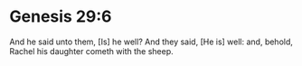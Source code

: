# Genesis 29:6

And he said unto them, [Is] he well? And they said, [He is] well: and, behold, Rachel his daughter cometh with the sheep.